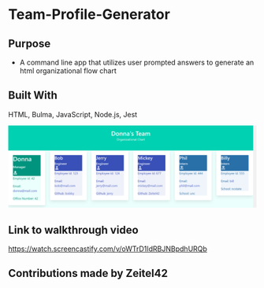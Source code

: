 # Team-Profile-Generator

## Purpose

- A command line app that utilizes user prompted answers to generate an html organizational flow chart

## Built With

HTML, Bulma, JavaScript, Node.js, Jest

<img src="./assets/images/TPG-scrnshot.png" alt="image of Team Profile Generator" />

## Link to walkthrough video

https://watch.screencastify.com/v/oWTrD1IdRBJNBpdhURQb

## Contributions made by Zeitel42
